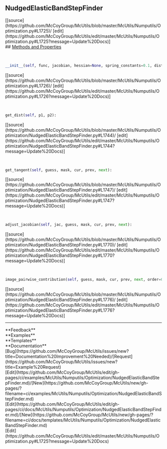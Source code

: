 ## <a id="McUtils.Numputils.Optimization.NudgedElasticBandStepFinder">NudgedElasticBandStepFinder</a> 

<div class="docs-source-link" markdown="1">
[[source](https://github.com/McCoyGroup/McUtils/blob/master/McUtils/Numputils/Optimization.py#L1725)/
[edit](https://github.com/McCoyGroup/McUtils/edit/master/McUtils/Numputils/Optimization.py#L1725?message=Update%20Docs)]
</div>









<div class="collapsible-section">
 <div class="collapsible-section collapsible-section-header" markdown="1">
## <a class="collapse-link" data-toggle="collapse" href="#methods" markdown="1"> Methods and Properties</a> <a class="float-right" data-toggle="collapse" href="#methods"><i class="fa fa-chevron-down"></i></a>
 </div>
 <div class="collapsible-section collapsible-section-body collapse show" id="methods" markdown="1">
 
<a id="McUtils.Numputils.Optimization.NudgedElasticBandStepFinder.__init__" class="docs-object-method">&nbsp;</a> 
```python
__init__(self, func, jacobian, hessian=None, spring_constants=0.1, distance_function=None, step_finder='gradient-descent', logger=None, **opts): 
```
<div class="docs-source-link" markdown="1">
[[source](https://github.com/McCoyGroup/McUtils/blob/master/McUtils/Numputils/Optimization.py#L1726)/
[edit](https://github.com/McCoyGroup/McUtils/edit/master/McUtils/Numputils/Optimization.py#L1726?message=Update%20Docs)]
</div>


<a id="McUtils.Numputils.Optimization.NudgedElasticBandStepFinder.get_dist" class="docs-object-method">&nbsp;</a> 
```python
get_dist(self, p1, p2): 
```
<div class="docs-source-link" markdown="1">
[[source](https://github.com/McCoyGroup/McUtils/blob/master/McUtils/Numputils/Optimization/NudgedElasticBandStepFinder.py#L1744)/
[edit](https://github.com/McCoyGroup/McUtils/edit/master/McUtils/Numputils/Optimization/NudgedElasticBandStepFinder.py#L1744?message=Update%20Docs)]
</div>


<a id="McUtils.Numputils.Optimization.NudgedElasticBandStepFinder.get_tangent" class="docs-object-method">&nbsp;</a> 
```python
get_tangent(self, guess, mask, cur, prev, next): 
```
<div class="docs-source-link" markdown="1">
[[source](https://github.com/McCoyGroup/McUtils/blob/master/McUtils/Numputils/Optimization/NudgedElasticBandStepFinder.py#L1747)/
[edit](https://github.com/McCoyGroup/McUtils/edit/master/McUtils/Numputils/Optimization/NudgedElasticBandStepFinder.py#L1747?message=Update%20Docs)]
</div>


<a id="McUtils.Numputils.Optimization.NudgedElasticBandStepFinder.adjust_jacobian" class="docs-object-method">&nbsp;</a> 
```python
adjust_jacobian(self, jac, guess, mask, cur, prev, next): 
```
<div class="docs-source-link" markdown="1">
[[source](https://github.com/McCoyGroup/McUtils/blob/master/McUtils/Numputils/Optimization/NudgedElasticBandStepFinder.py#L1770)/
[edit](https://github.com/McCoyGroup/McUtils/edit/master/McUtils/Numputils/Optimization/NudgedElasticBandStepFinder.py#L1770?message=Update%20Docs)]
</div>


<a id="McUtils.Numputils.Optimization.NudgedElasticBandStepFinder.image_pairwise_contribution" class="docs-object-method">&nbsp;</a> 
```python
image_pairwise_contribution(self, guess, mask, cur, prev, next, order=0): 
```
<div class="docs-source-link" markdown="1">
[[source](https://github.com/McCoyGroup/McUtils/blob/master/McUtils/Numputils/Optimization/NudgedElasticBandStepFinder.py#L1776)/
[edit](https://github.com/McCoyGroup/McUtils/edit/master/McUtils/Numputils/Optimization/NudgedElasticBandStepFinder.py#L1776?message=Update%20Docs)]
</div>
 </div>
</div>












---


<div markdown="1" class="text-secondary">
<div class="container">
  <div class="row">
   <div class="col" markdown="1">
**Feedback**   
</div>
   <div class="col" markdown="1">
**Examples**   
</div>
   <div class="col" markdown="1">
**Templates**   
</div>
   <div class="col" markdown="1">
**Documentation**   
</div>
   <div class="col" markdown="1">
   
</div>
   <div class="col" markdown="1">
   
</div>
   <div class="col" markdown="1">
   
</div>
</div>
  <div class="row">
   <div class="col" markdown="1">
[Bug](https://github.com/McCoyGroup/McUtils/issues/new?title=Documentation%20Improvement%20Needed)/[Request](https://github.com/McCoyGroup/McUtils/issues/new?title=Example%20Request)   
</div>
   <div class="col" markdown="1">
[Edit](https://github.com/McCoyGroup/McUtils/edit/gh-pages/ci/examples/McUtils/Numputils/Optimization/NudgedElasticBandStepFinder.md)/[New](https://github.com/McCoyGroup/McUtils/new/gh-pages/?filename=ci/examples/McUtils/Numputils/Optimization/NudgedElasticBandStepFinder.md)   
</div>
   <div class="col" markdown="1">
[Edit](https://github.com/McCoyGroup/McUtils/edit/gh-pages/ci/docs/McUtils/Numputils/Optimization/NudgedElasticBandStepFinder.md)/[New](https://github.com/McCoyGroup/McUtils/new/gh-pages/?filename=ci/docs/templates/McUtils/Numputils/Optimization/NudgedElasticBandStepFinder.md)   
</div>
   <div class="col" markdown="1">
[Edit](https://github.com/McCoyGroup/McUtils/edit/master/McUtils/Numputils/Optimization.py#L1725?message=Update%20Docs)   
</div>
   <div class="col" markdown="1">
   
</div>
   <div class="col" markdown="1">
   
</div>
   <div class="col" markdown="1">
   
</div>
</div>
</div>
</div>